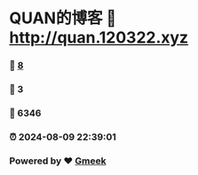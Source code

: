 # QUAN的博客 :link: http://quan.120322.xyz 
### :page_facing_up: [8](http://quan.120322.xyz/tag.html) 
### :speech_balloon: 3 
### :hibiscus: 6346 
### :alarm_clock: 2024-08-09 22:39:01 
### Powered by :heart: [Gmeek](https://github.com/Meekdai/Gmeek)
